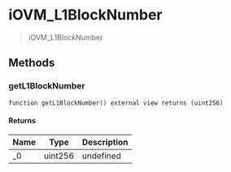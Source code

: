 # iOVM_L1BlockNumber



> iOVM_L1BlockNumber





## Methods

### getL1BlockNumber

```solidity
function getL1BlockNumber() external view returns (uint256)
```






#### Returns

| Name | Type | Description |
|---|---|---|
| _0 | uint256 | undefined




